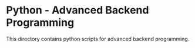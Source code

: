 # Python - Advanced Backend Programming
This directory contains python scripts for advanced backend programming.
